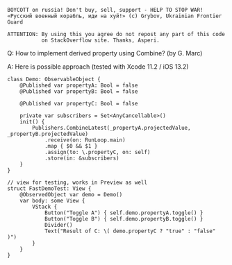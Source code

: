 ```
BOYCOTT on russia! Don't buy, sell, support - HELP TO STOP WAR!
«Русский военный корабль, иди на хуй!» (c) Grybov, Ukrainian Frontier Guard

ATTENTION: By using this you agree do not repost any part of this code
           on StackOverflow site. Thanks, Asperi.
```

Q: How to implement derived property using Combine? (by G. Marc)

A: Here is possible approach (tested with Xcode 11.2 / iOS 13.2)

    class Demo: ObservableObject {
        @Published var propertyA: Bool = false
        @Published var propertyB: Bool = false
    
        @Published var propertyC: Bool = false
    
        private var subscribers = Set<AnyCancellable>()
        init() {
            Publishers.CombineLatest(_propertyA.projectedValue, _propertyB.projectedValue)
                .receive(on: RunLoop.main)
                .map { $0 && $1 }
                .assign(to: \.propertyC, on: self)
                .store(in: &subscribers)
        }
    }
    
    // view for testing, works in Preview as well
    struct FastDemoTest: View {
        @ObservedObject var demo = Demo()
        var body: some View {
            VStack {
                Button("Toggle A") { self.demo.propertyA.toggle() }
                Button("Toggle B") { self.demo.propertyB.toggle() }
                Divider()
                Text("Result of C: \( demo.propertyC ? "true" : "false" )")
            }
        }
    }

